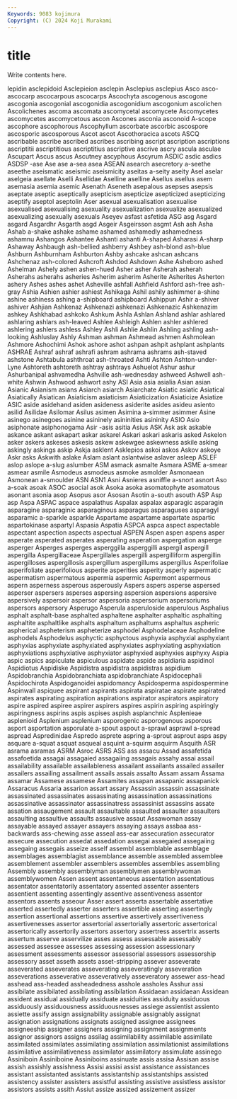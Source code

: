 ```yaml
---
Keywords: 9083 kojimura
Copyright: (C) 2024 Koji Murakami
---
```


# title

Write contents here.



lepidin asclepidoid Asclepieion asclepin Asclepius asclepius
Asco asco- ascocarp ascocarpous ascocarps Ascochyta ascogenous ascogone ascogonia ascogonial
ascogonidia ascogonidium ascogonium ascolichen Ascolichenes ascoma ascomata ascomycetal ascomycete Ascomycetes
ascomycetes ascomycetous ascon Ascones asconia asconoid A-scope ascophore ascophorous Ascophyllum
ascorbate ascorbic ascospore ascosporic ascosporous Ascot ascot Ascothoracica ascots ASCQ
ascribable ascribe ascribed ascribes ascribing ascript ascription ascriptions ascriptitii ascriptitious
ascriptitius ascriptive ascrive ascry ascula asculae Ascupart Ascus ascus Ascutney
ascyphous Ascyrum ASDIC asdic asdics ASDSP -ase Ase ase a-sea
asea ASEAN asearch asecretory a-seethe aseethe aseismatic aseismic aseismicity aseitas
a-seity aseity Asel aselar aselgeia asellate Aselli Asellidae Aselline aselline
Asellus asellus asem asemasia asemia asemic Asenath Aseneth asepalous asepses
asepsis aseptate aseptic aseptically asepticism asepticize asepticized asepticizing aseptify aseptol
aseptolin Aser asexual asexualisation asexualise asexualised asexualising asexuality asexualization asexualize
asexualized asexualizing asexually asexuals Aseyev asfast asfetida ASG asg Asgard
asgard Asgardhr Asgarth asgd Asgeir Asgeirsson asgmt Ash ash Asha
Ashab a-shake ashake ashame ashamed ashamedly ashamedness ashamnu Ashangos Ashantee
Ashanti ashanti A-shaped Asharasi A-sharp Ashaway Ashbaugh ash-bellied ashberry Ashbey
ash-blond ash-blue Ashburn Ashburnham Ashburton Ashby ashcake ashcan ashcans Ashchenaz
ash-colored Ashcroft Ashdod Ashdown Ashe Asheboro ashed Ashelman Ashely ashen
ashen-hued Asher asher Asherah asherah Asherahs asherahs asheries Asherim asherim
Asherite Asherites Asherton ashery Ashes ashes ashet Asheville ashfall Ashfield
Ashford ash-free ash-gray Ashia Ashien ashier ashiest Ashikaga Ashil ashily
ashimmer a-shine ashine ashiness ashing a-shipboard ashipboard Ashippun Ashir a-shiver
ashiver Ashjian Ashkenaz Ashkenazi ashkenazi Ashkenazic Ashkenazim ashkey Ashkhabad ashkoko
Ashkum Ashla Ashlan Ashland ashlar ashlared ashlaring ashlars ash-leaved Ashlee
Ashleigh Ashlen ashler ashlered ashlering ashlers ashless Ashley Ashli Ashlie
Ashlin Ashling ashling ash-looking Ashluslay Ashly Ashman ashman Ashmead ashmen
Ashmolean Ashmore Ashochimi Ashok ashore ashot ashpan ashpit ashplant ashplants
ASHRAE Ashraf ashraf ashrafi ashram ashrama ashrams ash-staved ashstone Ashtabula
ashthroat ash-throated Ashti Ashton Ashton-under-Lyne Ashtoreth ashtoreth ashtray ashtrays Ashuelot
Ashur ashur Ashurbanipal ashvamedha Ashville ash-wednesday ashweed Ashwell ash-white Ashwin
Ashwood ashwort ashy ASI Asia asia asialia Asian asian Asianic
Asianism asians Asiarch asiarch Asiarchate Asiatic asiatic Asiatical Asiatically Asiatican
Asiaticism asiaticism Asiaticization Asiaticize Asiatize ASIC aside asidehand asiden asideness
asiderite asides asideu asiento asilid Asilidae Asilomar Asilus asimen Asimina
a-simmer asimmer Asine asinego asinegoes asinine asininely asininities asininity ASIO
Asio asiphonate asiphonogama Asir -asis asitia Asius ASK Ask ask
askable askance askant askapart askar askarel Askari askari askaris asked
Askelon asker askers askeses askesis askew askewgee askewness askile asking
askingly askings askip Askja asklent Asklepios askoi askos Askov askoye
Askr asks Askwith aslake Aslam aslant aslantwise aslaver asleep ASLEF
aslop aslope a-slug aslumber ASM asmack asmalte Asmara ASME a-smear
asmear asmile Asmodeus asmodeus asmoke asmolder Asmonaean Asmonean a-smoulder ASN
ASN1 Asni Asnieres asniffle a-snort asnort Aso a-soak asoak ASOC
asocial asok Asoka asoka asomatophyte asomatous asonant asonia asop Asopus
asor Asosan Asotin a-south asouth ASP Asp asp Aspa ASPAC
aspace aspalathus Aspalax aspalax asparagic asparagin asparagine asparaginic asparaginous asparagus
asparaguses asparagyl asparamic a-sparkle asparkle Aspartame aspartame aspartate aspartic aspartokinase
aspartyl Aspasia Aspatia ASPCA aspca aspect aspectable aspectant aspection aspects
aspectual ASPEN Aspen aspen aspens asper asperate asperated asperates asperating
asperation aspergation asperge asperger Asperges asperges asperggilla asperggilli aspergil aspergill
aspergilla Aspergillaceae Aspergillales aspergilli aspergilliform aspergillin aspergilloses aspergillosis aspergillum aspergillums
aspergillus Asperifoliae asperifoliate asperifolious asperite asperities asperity asperly aspermatic aspermatism
aspermatous aspermia aspermic Aspermont aspermous aspern asperness asperous asperously Aspers
aspers asperse aspersed asperser aspersers asperses aspersing aspersion aspersions aspersive
aspersively aspersoir aspersor aspersoria aspersorium aspersoriums aspersors aspersory Asperugo Asperula
asperuloside asperulous Asphalius asphalt asphalt-base asphalted asphaltene asphalter asphaltic asphalting
asphaltite asphaltlike asphalts asphaltum asphaltums asphaltus aspheric aspherical aspheterism aspheterize
asphodel Asphodelaceae Asphodeline asphodels Asphodelus asphyctic asphyctous asphyxia asphyxial asphyxiant
asphyxias asphyxiate asphyxiated asphyxiates asphyxiating asphyxiation asphyxiations asphyxiative asphyxiator asphyxied
asphyxies asphyxy Aspia aspic aspics aspiculate aspiculous aspidate aspide aspidiaria
aspidinol Aspidiotus Aspidiske Aspidistra aspidistra aspidistras aspidium Aspidobranchia Aspidobranchiata aspidobranchiate
Aspidocephali Aspidochirota Aspidoganoidei aspidomancy Aspidosperma aspidospermine Aspinwall aspiquee aspirant aspirants
aspirata aspiratae aspirate aspirated aspirates aspirating aspiration aspirations aspirator aspirators
aspiratory aspire aspired aspiree aspirer aspirers aspires aspirin aspiring aspiringly
aspiringness aspirins aspis aspises aspish asplanchnic Asplenieae asplenioid Asplenium asplenium
asporogenic asporogenous asporous asport asportation asporulate a-spout aspout a-sprawl asprawl
a-spread aspread Aspredinidae Aspredo asprete aspring a-sprout asprout asps aspy
asquare a-squat asquat asqueal asquint a-squirm asquirm Asquith ASR asrama
asramas ASRM Asroc ASRS ASS ass assacu Assad assafetida assafoetida
assagai assagaied assagaiing assagais assahy assai assail assailability assailable assailableness
assailant assailants assailed assailer assailers assailing assailment assails assais assalto
Assam assam Assama assamar Assamese assamese Assamites assapan assapanic assapanick
Assaracus Assaria assarion assart assary Assassin assassin assassinate assassinated assassinates
assassinating assassination assassinations assassinative assassinator assassinatress assassinist assassins assate assation
assaugement assault assaultable assaulted assaulter assaulters assaulting assaultive assaults assausive
assaut Assawoman assay assayable assayed assayer assayers assaying assays assbaa
ass-backwards ass-chewing asse asseal ass-ear assecuration assecurator assecure assecution assedat
assedation assegai assegaied assegaiing assegaing assegais asseize asself assembl assemblable
assemblage assemblages assemblagist assemblance assemble assembled assemblee assemblement assembler assemblers
assembles assemblies assembling Assembly assembly assemblyman assemblymen assemblywoman assemblywomen Assen
assent assentaneous assentation assentatious assentator assentatorily assentatory assented assenter assenters
assentient assenting assentingly assentive assentiveness assentor assentors assents asseour Asser
assert asserta assertable assertative asserted assertedly asserter asserters assertible asserting
assertingly assertion assertional assertions assertive assertively assertiveness assertivenesses assertor assertorial
assertorially assertoric assertorical assertorically assertorily assertors assertory assertress assertrix asserts
assertum asserve asservilize asses assess assessable assessably assessed assessee assesses
assessing assession assessionary assessment assessments assessor assessorial assessors assessorship assessory
asset asseth assets asset-stripping assever asseverate asseverated asseverates asseverating asseveratingly
asseveration asseverations asseverative asseveratively asseveratory assewer ass-head asshead ass-headed assheadedness
asshole assholes Asshur assi assibilate assibilated assibilating assibilation Assidaean assidaean
Assidean assident assidual assidually assiduate assiduities assiduity assiduous assiduously assiduousness
assiduousnesses assiege assientist assiento assiette assify assign assignability assignable assignably
assignat assignation assignations assignats assigned assignee assignees assigneeship assigner assigners
assigning assignment assignments assignor assignors assigns assilag assimilability assimilable assimilate
assimilated assimilates assimilating assimilation assimilationist assimilations assimilative assimilativeness assimilator assimilatory
assimulate assinego Assiniboin Assiniboine Assiniboins assinuate assis assisa Assisan assise
assish assishly assishness Assisi assisi assist assistance assistances assistant assistanted
assistants assistantship assistantships assisted assistency assister assisters assistful assisting assistive
assistless assistor assistors assists assith Assiut assize assized assizement assizer
